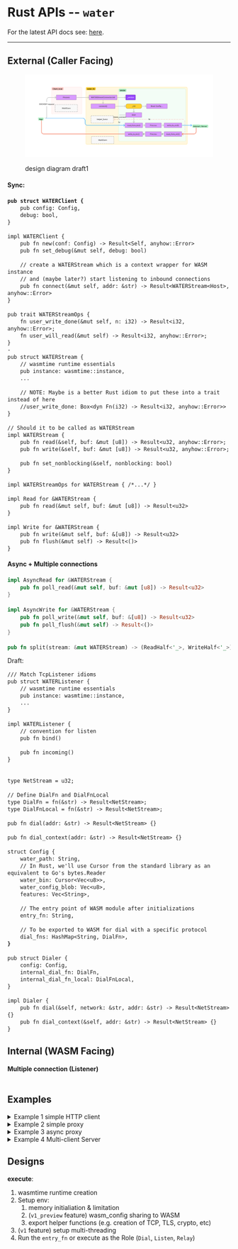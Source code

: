 # Rust APIs -- `water`

For the latest API docs see: [here](https://app.gitbook.com/o/KHlQypYtIQKkb8YeZ6Hx/s/lVX5MqollomuX6vW80T6/rust-apis).

---

## External (Caller Facing)

<figure><img src="../../.github/assets/water_rust_lib_draft1.png" alt=""><figcaption><p>design diagram draft1</p></figcaption></figure>

#### Sync:

<pre class="language-rust"><code class="lang-rust"><strong>pub struct WATERClient {
</strong>    pub config: Config,
    debug: bool,
}

impl WATERClient {
    pub fn new(conf: Config) -> Result&#x3C;Self, anyhow::Error> 
    pub fn set_debug(&#x26;mut self, debug: bool)
    
    // create a WATERStream which is a context wrapper for WASM instance
    // and (maybe later?) start listening to inbound connections 
    pub fn connect(&#x26;mut self, addr: &#x26;str) -> Result&#x3C;WATERStream&#x3C;Host>, anyhow::Error>
}

pub trait WATERStreamOps {
    fn user_write_done(&#x26;mut self, n: i32) -> Result&#x3C;i32, anyhow::Error>;
    fn user_will_read(&#x26;mut self) -> Result&#x3C;i32, anyhow::Error>;
}
-
pub struct WATERStream {
    // wasmtime runtime essentials
    pub instance: wasmtime::instance,
    ...
      
    // NOTE: Maybe is a better Rust idiom to put these into a trait instead of here
    //user_write_done: Box&#x3C;dyn Fn(i32) -> Result&#x3C;i32, anyhow::Error>>
}

// Should it to be called as WATERStream 
impl WATERStream {
    pub fn read(&#x26;self, buf: &#x26;mut [u8]) -> Result&#x3C;u32, anyhow::Error>;
    pub fn write(&#x26;self, buf: &#x26;mut [u8]) -> Result&#x3C;u32, anyhow::Error>;
    
    pub fn set_nonblocking(&#x26;self, nonblocking: bool)    
}

impl WATERStreamOps for WATERStream { /*...*/ }

impl Read for &#x26;WATERStream {
    pub fn read(&#x26;mut self, buf: &#x26;mut [u8]) -> Result&#x3C;u32>
}

impl Write for &#x26;WATERStream {
    pub fn write(&#x26;mut self, buf: &#x26;[u8]) -> Result&#x3C;u32>
    pub fn flush(&#x26;mut self) -> Result&#x3C;()>
}
</code></pre>

#### Async + Multiple connections

```rust
impl AsyncRead for &WATERStream {
    pub fn poll_read(&mut self, buf: &mut [u8]) -> Result<u32>
}

impl AsyncWrite for &WATERStream {
    pub fn poll_write(&mut self, buf: &[u8]) -> Result<u32>
    pub fn poll_flush(&mut self) -> Result<()>
}

pub fn split(stream: &mut WATERStream) -> (ReadHalf<'_>, WriteHalf<'_>)
```







Draft:

<pre class="language-rust"><code class="lang-rust">/// Match TcpListener idioms
pub struct WATERListener {
    // wasmtime runtime essentials
    pub instance: wasmtime::instance,
    ...
}

impl WATERListener {
    // convention for listen
    pub fn bind() 
    
    pub fn incoming()
}


type NetStream = u32;

// Define DialFn and DialFnLocal
type DialFn = fn(&#x26;str) -> Result&#x3C;NetStream>;
type DialFnLocal = fn(&#x26;str) -> Result&#x3C;NetStream>;

pub fn dial(addr: &#x26;str) -> Result&#x3C;NetStream> {}

pub fn dial_context(addr: &#x26;str) -> Result&#x3C;NetStream> {}

struct Config {
    water_path: String,
    // In Rust, we'll use Cursor from the standard library as an equivalent to Go's bytes.Reader
    water_bin: Cursor&#x3C;Vec&#x3C;u8>>,
    water_config_blob: Vec&#x3C;u8>,
    features: Vec&#x3C;String>,
    
    // The entry point of WASM module after initializations
    entry_fn: String,
    
    // To be exported to WASM for dial with a specific protocol
    dial_fns: HashMap&#x3C;String, DialFn>,
<strong>}
</strong>
pub struct Dialer {
    config: Config,
    internal_dial_fn: DialFn,
    internal_dial_fn_local: DialFnLocal,
}

impl Dialer {
    pub fn dial(&#x26;self, network: &#x26;str, addr: &#x26;str) -> Result&#x3C;NetStream> {}
    pub fn dial_context(&#x26;self, addr: &#x26;str) -> Result&#x3C;NetStream> {}
}
</code></pre>

## Internal (WASM Facing)



#### Multiple connection (Listener)

```
```

## Examples

<details>

<summary>Example 1 simple HTTP client</summary>

```rust
/// Minimal example
let t = TcpStream::New("127.0.0.1:443")

/// With a normal Rust program - how to do HTTP request low-level
let water_con = WATERStreamConnector::init(Config { water_path: "./proxy.wasm" });

let mut stream: WATERStream = water_con.connect("127.0.0.1:443");
let req = "GET ...\r\n\r\n";

stream.write_all(req.as_bytes());

let mut response = String::new();
stream.read_to_string(&mut response);

/// Some higher-level possible ways for WATER
let water_path = "./proxy.wasm";
let water = WATERStream::new(Config { water_path: water_path } );

let req = "GET ...";
// OR
let req = tool_generate_http_packet.generate("www.twitter.com")
                .insert_header((...));

let res = water.send()?;
```

</details>

<details>

<summary>Example 2 simple proxy</summary>

```rust
```

</details>

<details>

<summary>Example 3 async proxy</summary>



</details>

<details>

<summary>Example 4 Multi-client Server</summary>



</details>


## Designs
**execute**: 
1. wasmtime runtime creation
2. Setup env:
    1. memory initialiation & limitation
    2. (`v1_preview` feature) wasm_config sharing to WASM
    3. export helper functions (e.g. creation of TCP, TLS, crypto, etc)
3. (`v1` feature) setup multi-threading
4. Run the `entry_fn` or execute as the Role (`Dial`, `Listen`, `Relay`)
